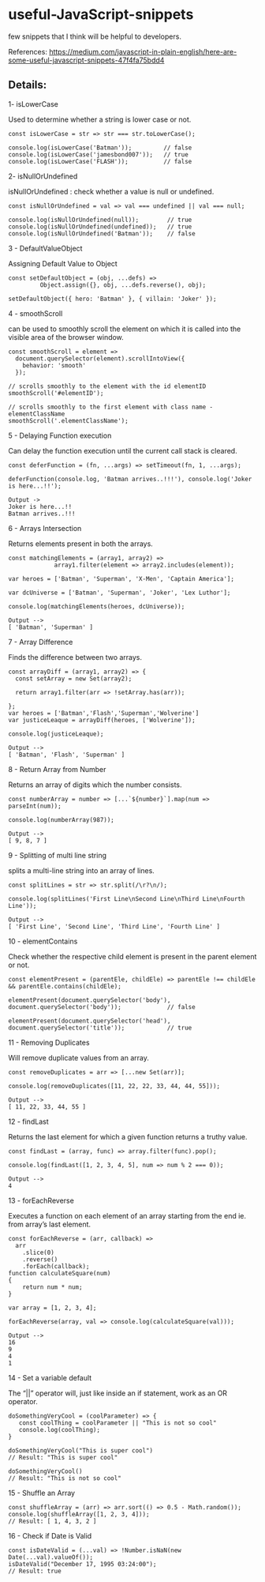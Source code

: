 # useful-JavaScript-snippets

few snippets that I think will be helpful to developers.

References: https://medium.com/javascript-in-plain-english/here-are-some-useful-javascript-snippets-47f4fa75bdd4

## Details:

1- isLowerCase

Used to determine whether a string is lower case or not.

```
const isLowerCase = str => str === str.toLowerCase();

console.log(isLowerCase('Batman'));         // false
console.log(isLowerCase('jamesbond007'));   // true
console.log(isLowerCase('FLASH'));          // false
```

2- isNullOrUndefined

isNullOrUndefined : check whether a value is null or undefined.

```
const isNullOrUndefined = val => val === undefined || val === null;

console.log(isNullOrUndefined(null));        // true
console.log(isNullOrUndefined(undefined));   // true
console.log(isNullOrUndefined('Batman'));    // false
```

3 - DefaultValueObject

Assigning Default Value to Object

```
const setDefaultObject = (obj, ...defs) =>
         Object.assign({}, obj, ...defs.reverse(), obj);

setDefaultObject({ hero: 'Batman' }, { villain: 'Joker' });
```

4 - smoothScroll

can be used to smoothly scroll the element on which it is called into the visible area of the browser window.

```
const smoothScroll = element =>
  document.querySelector(element).scrollIntoView({
    behavior: 'smooth'
  });

// scrolls smoothly to the element with the id elementID
smoothScroll('#elementID');

// scrolls smoothly to the first element with class name - elementClassName
smoothScroll('.elementClassName');
```

5 - Delaying Function execution

Can delay the function execution until the current call stack is cleared.

```
const deferFunction = (fn, ...args) => setTimeout(fn, 1, ...args);

deferFunction(console.log, 'Batman arrives..!!!'), console.log('Joker is here...!!');

Output ->
Joker is here...!!
Batman arrives..!!!
```

6 - Arrays Intersection

Returns elements present in both the arrays.

```
const matchingElements = (array1, array2) =>
             array1.filter(element => array2.includes(element));

var heroes = ['Batman', 'Superman', 'X-Men', 'Captain America'];

var dcUniverse = ['Batman', 'Superman', 'Joker', 'Lex Luthor'];

console.log(matchingElements(heroes, dcUniverse));

Output -->
[ 'Batman', 'Superman' ]
```

7 - Array Difference

Finds the difference between two arrays.

```
const arrayDiff = (array1, array2) => {
  const setArray = new Set(array2);

  return array1.filter(arr => !setArray.has(arr));

};
var heroes = ['Batman','Flash','Superman','Wolverine']
var justiceLeaque = arrayDiff(heroes, ['Wolverine']);

console.log(justiceLeaque);

Output -->
[ 'Batman', 'Flash', 'Superman' ]
```

8 - Return Array from Number

Returns an array of digits which the number consists.

```
const numberArray = number => [...`${number}`].map(num => parseInt(num));

console.log(numberArray(987));

Output -->
[ 9, 8, 7 ]
```

9 - Splitting of multi line string

splits a multi-line string into an array of lines.

```
const splitLines = str => str.split(/\r?\n/);

console.log(splitLines('First Line\nSecond Line\nThird Line\nFourth Line'));

Output -->
[ 'First Line', 'Second Line', 'Third Line', 'Fourth Line' ]
```

10 - elementContains

Check whether the respective child element is present in the parent element or not.

```
const elementPresent = (parentEle, childEle) => parentEle !== childEle && parentEle.contains(childEle);

elementPresent(document.querySelector('body'), document.querySelector('body'));             // false

elementPresent(document.querySelector('head'), document.querySelector('title'));            // true
```

11 - Removing Duplicates

Will remove duplicate values from an array.

```
const removeDuplicates = arr => [...new Set(arr)];

console.log(removeDuplicates([11, 22, 22, 33, 44, 44, 55]));

Output -->
[ 11, 22, 33, 44, 55 ]
```

12 - findLast

Returns the last element for which a given function returns a truthy value.

```
const findLast = (array, func) => array.filter(func).pop();

console.log(findLast([1, 2, 3, 4, 5], num => num % 2 === 0));

Output -->
4
```
13 - forEachReverse

Executes a function on each element of an array starting from the end ie. from array’s last element.

```
const forEachReverse = (arr, callback) =>
  arr
    .slice(0)
    .reverse()
    .forEach(callback);
function calculateSquare(num)
{
    return num * num;
}

var array = [1, 2, 3, 4];

forEachReverse(array, val => console.log(calculateSquare(val)));

Output -->
16
9
4
1
```

14 - Set a variable default

The “||” operator will, just like inside an if statement, work as an OR operator.

```
doSomethingVeryCool = (coolParameter) => {
   const coolThing = coolParameter || "This is not so cool"
   console.log(coolThing);
}

doSomethingVeryCool("This is super cool")
// Result: "This is super cool"

doSomethingVeryCool()
// Result: "This is not so cool"
```

15 - Shuffle an Array

```
const shuffleArray = (arr) => arr.sort(() => 0.5 - Math.random());
console.log(shuffleArray([1, 2, 3, 4]));
// Result: [ 1, 4, 3, 2 ]
```

16 - Check if Date is Valid

```
const isDateValid = (...val) => !Number.isNaN(new Date(...val).valueOf());
isDateValid("December 17, 1995 03:24:00");
// Result: true
```